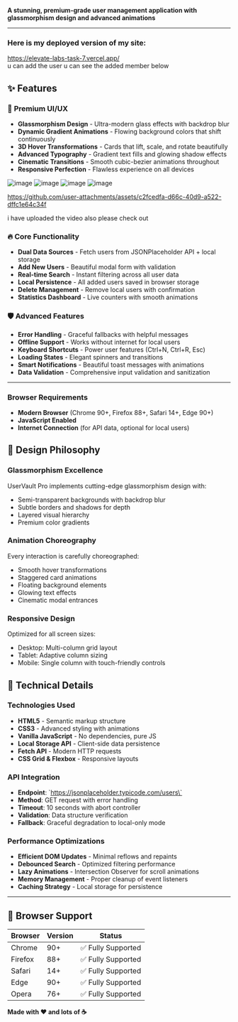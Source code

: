 **A stunning, premium-grade user management application with glassmorphism design and advanced animations**

---

### Here is my deployed version of my site:
https://elevate-labs-task-7.vercel.app/  
u can add the user u can see the added member below 

## ✨ Features

### 🎨 **Premium UI/UX**
- **Glassmorphism Design** - Ultra-modern glass effects with backdrop blur
- **Dynamic Gradient Animations** - Flowing background colors that shift continuously
- **3D Hover Transformations** - Cards that lift, scale, and rotate beautifully
- **Advanced Typography** - Gradient text fills and glowing shadow effects
- **Cinematic Transitions** - Smooth cubic-bezier animations throughout
- **Responsive Perfection** - Flawless experience on all devices

![image](https://github.com/user-attachments/assets/14051446-0a9e-4617-8719-ce918255fba9)
![image](https://github.com/user-attachments/assets/6f70ca8d-f9fd-451a-8898-b2d182eda499)
![image](https://github.com/user-attachments/assets/48d30b67-2a78-4971-bb5c-1635f8a1b011)
![image](https://github.com/user-attachments/assets/0013177c-2638-4c85-a2b4-97252f969e57)


https://github.com/user-attachments/assets/c2fcedfa-d66c-40d9-a522-dffc1e64c34f

i have uploaded the video also please check out


### 🔥 **Core Functionality**
- **Dual Data Sources** - Fetch users from JSONPlaceholder API + local storage
- **Add New Users** - Beautiful modal form with validation
- **Real-time Search** - Instant filtering across all user data
- **Local Persistence** - All added users saved in browser storage
- **Delete Management** - Remove local users with confirmation
- **Statistics Dashboard** - Live counters with smooth animations

### 🛡️ **Advanced Features**
- **Error Handling** - Graceful fallbacks with helpful messages
- **Offline Support** - Works without internet for local users
- **Keyboard Shortcuts** - Power user features (Ctrl+N, Ctrl+R, Esc)
- **Loading States** - Elegant spinners and transitions
- **Smart Notifications** - Beautiful toast messages with animations
- **Data Validation** - Comprehensive input validation and sanitization

---

### Browser Requirements

- **Modern Browser** (Chrome 90+, Firefox 88+, Safari 14+, Edge 90+)
- **JavaScript Enabled**
- **Internet Connection** (for API data, optional for local users)


## 🎨 Design Philosophy

### **Glassmorphism Excellence**
UserVault Pro implements cutting-edge glassmorphism design with:
- Semi-transparent backgrounds with backdrop blur
- Subtle borders and shadows for depth
- Layered visual hierarchy
- Premium color gradients

### **Animation Choreography**
Every interaction is carefully choreographed:
- Smooth hover transformations
- Staggered card animations
- Floating background elements
- Glowing text effects
- Cinematic modal entrances

### **Responsive Design**
Optimized for all screen sizes:
- Desktop: Multi-column grid layout
- Tablet: Adaptive column sizing
- Mobile: Single column with touch-friendly controls

## 🔧 Technical Details

### **Technologies Used**
- **HTML5** - Semantic markup structure
- **CSS3** - Advanced styling with animations
- **Vanilla JavaScript** - No dependencies, pure JS
- **Local Storage API** - Client-side data persistence
- **Fetch API** - Modern HTTP requests
- **CSS Grid & Flexbox** - Responsive layouts

### **API Integration**
- **Endpoint**: \`https://jsonplaceholder.typicode.com/users\`
- **Method**: GET request with error handling
- **Timeout**: 10 seconds with abort controller
- **Validation**: Data structure verification
- **Fallback**: Graceful degradation to local-only mode

### **Performance Optimizations**
- **Efficient DOM Updates** - Minimal reflows and repaints
- **Debounced Search** - Optimized filtering performance
- **Lazy Animations** - Intersection Observer for scroll animations
- **Memory Management** - Proper cleanup of event listeners
- **Caching Strategy** - Local storage for persistence

---

## 🎯 Browser Support

| Browser | Version | Status |
|---------|---------|--------|
| Chrome | 90+ | ✅ Fully Supported |
| Firefox | 88+ | ✅ Fully Supported |
| Safari | 14+ | ✅ Fully Supported |
| Edge | 90+ | ✅ Fully Supported |
| Opera | 76+ | ✅ Fully Supported |



**Made with ❤️ and lots of ☕**

